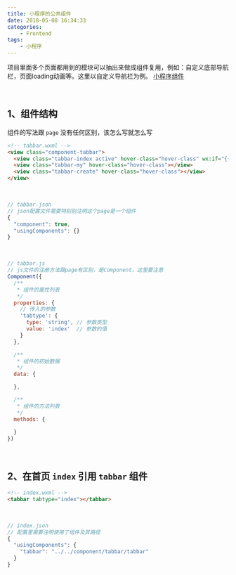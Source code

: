 ```yaml
---
title: 小程序的公共组件
date: 2018-05-08 16:34:33
categories:
    - Frontend
tags:
    - 小程序
---
```


项目里面多个页面都用到的模块可以抽出来做成组件复用，例如：自定义底部导航栏，页面loading动画等。这里以自定义导航栏为例。
[小程序组件](https://developers.weixin.qq.com/miniprogram/dev/component/)
<!-- more -->
&nbsp;

## 1、组件结构
组件的写法跟 `page` 没有任何区别，该怎么写就怎么写
```html
<!-- tabbar.wxml -->
<view class="component-tabbar">
  <view class="tabbar-index active" hover-class="hover-class" wx:if="{{ tabtype == 'index' }}"></view>
  <view class="tabbar-my" hover-class="hover-class"></view>
  <view class="tabbar-create" hover-class="hover-class"></view>
</view>

```
&nbsp;
```javascript
// tabbar.json
// json配置文件需要特别别注明这个page是一个组件
{
  "component": true,
  "usingComponents": {}
}
```
&nbsp;
```javascript
// tabbar.js
// js文件的注册方法跟page有区别，是Component，这里要注意
Component({
  /**
   * 组件的属性列表
   */
  properties: {
    // 传入的参数
    'tabtype': {
      type: 'string', // 参数类型
      value: 'index'  // 参数的值
    }
  },

  /**
   * 组件的初始数据
   */
  data: {

  },

  /**
   * 组件的方法列表
   */
  methods: {
    
  }
})
```
&nbsp;

## 2、在首页 `index` 引用 `tabbar` 组件
```html
<!-- index.wxml -->
<tabbar tabtype="index"></tabbar>
```
&nbsp;
```javascript
// index.json
// 配置里需要注明使用了组件及其路径
{
  "usingComponents": {
    "tabbar": "../../component/tabbar/tabbar"
  }
}
```
&nbsp;
